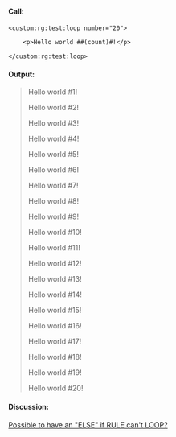 #### Call:

```
<custom:rg:test:loop number="20">
	
	<p>Hello world ##(count)#!</p>
	
</custom:rg:test:loop>
```

#### Output:

> <p>Hello world #1!</p>
> <p>Hello world #2!</p>
> <p>Hello world #3!</p>
> <p>Hello world #4!</p>
> <p>Hello world #5!</p>
> <p>Hello world #6!</p>
> <p>Hello world #7!</p>
> <p>Hello world #8!</p>
> <p>Hello world #9!</p>
> <p>Hello world #10!</p>
> <p>Hello world #11!</p>
> <p>Hello world #12!</p>
> <p>Hello world #13!</p>
> <p>Hello world #14!</p>
> <p>Hello world #15!</p>
> <p>Hello world #16!</p>
> <p>Hello world #17!</p>
> <p>Hello world #18!</p>
> <p>Hello world #19!</p>
> <p>Hello world #20!</p>

#### Discussion:

[Possible to have an "ELSE" if RULE can't LOOP?](https://groups.google.com/d/topic/intersystems-public-cache/abztVTDwxdE/discussion)
